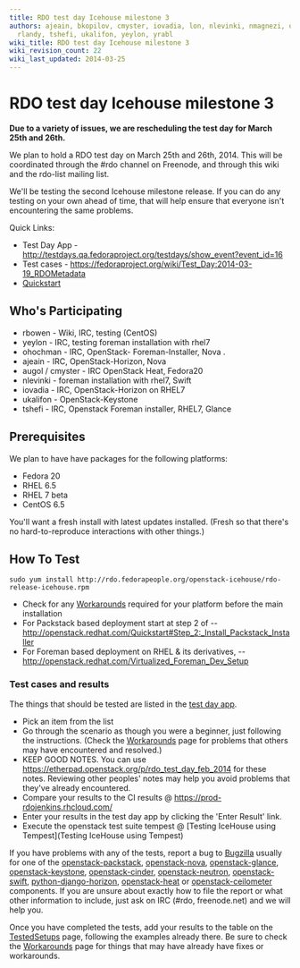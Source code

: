 ```yaml
---
title: RDO test day Icehouse milestone 3
authors: ajeain, bkopilov, cmyster, iovadia, lon, nlevinki, nmagnezi, ohochman, rbowen,
  rlandy, tshefi, ukalifon, yeylon, yrabl
wiki_title: RDO test day Icehouse milestone 3
wiki_revision_count: 22
wiki_last_updated: 2014-03-25
---
```


# RDO test day Icehouse milestone 3

**Due to a variety of issues, we are rescheduling the test day for March 25th and 26th.**

We plan to hold a RDO test day on March 25th and 26th, 2014. This will be coordinated through the #rdo channel on Freenode, and through this wiki and the rdo-list mailing list.

We'll be testing the second Icehouse milestone release. If you can do any testing on your own ahead of time, that will help ensure that everyone isn't encountering the same problems.

Quick Links:

*   Test Day App - <http://testdays.qa.fedoraproject.org/testdays/show_event?event_id=16>
*   Test cases - <https://fedoraproject.org/wiki/Test_Day:2014-03-19_RDOMetadata>
*   [Quickstart](Quickstart)

## Who's Participating

*   rbowen - Wiki, IRC, testing (CentOS)
*   yeylon - IRC, testing foreman installation with rhel7
*   ohochman - IRC, OpenStack- Foreman-Installer, Nova .
*   ajeain - IRC, OpenStack-Horizon, Nova
*   augol / cmyster - IRC OpenStack Heat, Fedora20
*   nlevinki - foreman installation with rhel7, Swift
*   iovadia - IRC, OpenStack-Horizon on RHEL7
*   ukalifon - OpenStack-Keystone
*   tshefi - IRC, Openstack Foreman installer, RHEL7, Glance

## Prerequisites

We plan to have have packages for the following platforms:

*   Fedora 20
*   RHEL 6.5
*   RHEL 7 beta
*   CentOS 6.5

You'll want a fresh install with latest updates installed. (Fresh so that there's no hard-to-reproduce interactions with other things.)

## How To Test

    sudo yum install http://rdo.fedorapeople.org/openstack-icehouse/rdo-release-icehouse.rpm

*   Check for any [ Workarounds](Workarounds_2014_02) required for your platform before the main installation
*   For Packstack based deployment start at step 2 of -- <http://openstack.redhat.com/Quickstart#Step_2:_Install_Packstack_Installer>
*   For Foreman based deployment on RHEL & its derivatives, -- <http://openstack.redhat.com/Virtualized_Foreman_Dev_Setup>

### Test cases and results

The things that should be tested are listed in the [test day app](http://testdays.qa.fedoraproject.org/testdays/show_event?event_id=16).

*   Pick an item from the list
*   Go through the scenario as though you were a beginner, just following the instructions. (Check the [ Workarounds](Workarounds_2014_01) page for problems that others may have encountered and resolved.)
*   KEEP GOOD NOTES. You can use <https://etherpad.openstack.org/p/rdo_test_day_feb_2014> for these notes. Reviewing other peoples' notes may help you avoid problems that they've already encountered.
*   Compare your results to the CI results @ <https://prod-rdojenkins.rhcloud.com/>
*   Enter your results in the test day app by clicking the 'Enter Result' link.
*   Execute the openstack test suite tempest @ [Testing IceHouse using Tempest](Testing IceHouse using Tempest)

If you have problems with any of the tests, report a bug to [Bugzilla](https://bugzilla.redhat.com) usually for one of the [openstack-packstack](https://bugzilla.redhat.com/enter_bug.cgi?product=RDO&version=18&component=openstack-packstack), [openstack-nova](https://bugzilla.redhat.com/enter_bug.cgi?product=RDO&version=18&component=openstack-nova), [openstack-glance](https://bugzilla.redhat.com/enter_bug.cgi?product=RDO&version=18&component=openstack-glance), [openstack-keystone](https://bugzilla.redhat.com/enter_bug.cgi?product=RDO&version=18&component=openstack-keystone), [openstack-cinder](https://bugzilla.redhat.com/enter_bug.cgi?product=RDO&version=18&component=openstack-cinder), [openstack-neutron](https://bugzilla.redhat.com/enter_bug.cgi?product=RDO&version=18&component=openstack-neutron), [openstack-swift](https://bugzilla.redhat.com/enter_bug.cgi?product=RDO&version=18&component=openstack-swift), [python-django-horizon](https://bugzilla.redhat.com/enter_bug.cgi?product=RDO&version=18&component=python-django-horizon), [openstack-heat](https://bugzilla.redhat.com/enter_bug.cgi?product=RDO&version=18&component=openstack-heat) or [openstack-ceilometer](https://bugzilla.redhat.com/enter_bug.cgi?product=RDO&version=18&component=openstack-ceilometer) components. If you are unsure about exactly how to file the report or what other information to include, just ask on IRC (#rdo, freenode.net) and we will help you.

Once you have completed the tests, add your results to the table on the [TestedSetups](TestedSetups_2014_02) page, following the examples already there. Be sure to check the [ Workarounds](Workarounds_2014_01) page for things that may have already have fixes or workarounds.
